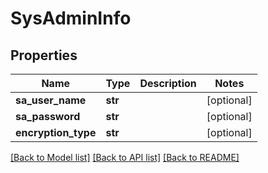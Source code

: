 # SysAdminInfo

## Properties
Name | Type | Description | Notes
------------ | ------------- | ------------- | -------------
**sa_user_name** | **str** |  | [optional] 
**sa_password** | **str** |  | [optional] 
**encryption_type** | **str** |  | [optional] 

[[Back to Model list]](../README.md#documentation-for-models) [[Back to API list]](../README.md#documentation-for-api-endpoints) [[Back to README]](../README.md)

